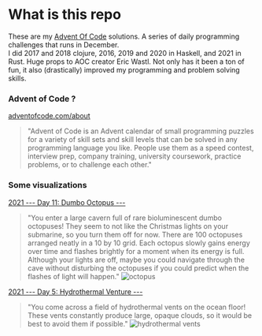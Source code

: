 # What is this repo

These are my [Advent Of Code](https://www.adventofcode.com) solutions. A series of daily programming challenges that runs in December.  
I did 2017 and 2018 clojure, 2016, 2019 and 2020 in Haskell, and 2021 in Rust.
Huge props to AOC creator Eric Wastl. Not only has it been a ton of fun, it also (drastically) improved my programming and problem solving skills.

### Advent of Code ?

[adventofcode.com/about](https://adventofcode.com/about)

>"Advent of Code is an Advent calendar of small programming puzzles
>for a variety of skill sets and skill levels that can be solved in
>any programming language you like. People use them as a speed
>contest, interview prep, company training, university coursework,
>practice problems, or to challenge each other."

### Some visualizations

[2021 --- Day 11: Dumbo Octopus ---](https://adventofcode.com/2021/day/11)

>"You enter a large cavern full of rare bioluminescent dumbo
>octopuses! They seem to not like the Christmas lights on your
>submarine, so you turn them off for now.  There are 100 octopuses
>arranged neatly in a 10 by 10 grid. Each octopus slowly gains energy
>over time and flashes brightly for a moment when its energy is
>full. Although your lights are off, maybe you could navigate through
>the cave without disturbing the octopuses if you could predict when
>the flashes of light will happen."
![octopus](adventofcode/advent-of-rust-code/2021/day11/terminal_visualisation_octopus.gif)


[2021 --- Day 5: Hydrothermal Venture ---](https://adventofcode.com/2021/day/5)

>"You come across a field of hydrothermal vents on the ocean floor!
>These vents constantly produce large, opaque clouds, so it would be
>best to avoid them if possible."
![hydrothermal vents](adventofcode/advent-of-rust-code/2021/day05/terminal_visualisation.gif)
